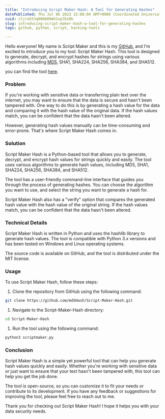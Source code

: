 ```yaml
---
title: "Introducing Script Maker Hash: A Tool for Generating Hashes"
datePublished: Thu Jul 06 2023 15:06:04 GMT+0000 (Coordinated Universal Time)
cuid: cljra5t3q000b09mh1up7b10k
slug: introducing-script-maker-hash-a-tool-for-generating-hashes
tags: github, python, script, hacking-tools

---
```


Hello everyone! My name is Script Maker and this is my [GitHub](https://github.com/mdSHash), and I'm excited to introduce you to my tool: Script Maker Hash. This tool is designed to generate, decrypt, and encrypt hashes for strings using various algorithms including [MD5](https://en.wikipedia.org/wiki/MD5), SHA1, SHA224, SHA256, SHA384, and SHA512.

you can find the tool [here](https://github.com/mdSHash/Script-Maker-Hash).

### Problem

If you're working with sensitive data or transferring plain text over the internet, you may want to ensure that the data is secure and hasn't been tampered with. One way to do this is by generating a hash value for the data and comparing it with the hash value of the original data. If the hash values match, you can be confident that the data hasn't been altered.

However, generating hash values manually can be time-consuming and error-prone. That's where Script Maker Hash comes in.

### Solution

Script Maker Hash is a Python-based tool that allows you to generate, decrypt, and encrypt hash values for strings quickly and easily. The tool uses various algorithms to generate hash values, including MD5, SHA1, SHA224, SHA256, SHA384, and SHA512.

The tool has a user-friendly command-line interface that guides you through the process of generating hashes. You can choose the algorithm you want to use, and select the string you want to generate a hash for.

Script Maker Hash also has a "verify" option that compares the generated hash value with the hash value of the original string. If the hash values match, you can be confident that the data hasn't been altered.

### Technical Details

Script Maker Hash is written in Python and uses the hashlib library to generate hash values. The tool is compatible with Python 3.x versions and has been tested on Windows and Linux operating systems.

The source code is available on GitHub, and the tool is distributed under the MIT license.

### Usage

To use Script Maker Hash, follow these steps:

1. Clone the repository from GitHub using the following command:
    

```bash
git clone https://github.com/mdSHash/Script-Maker-Hash.git
```

1. Navigate to the Script-Maker-Hash directory:
    

```bash
cd Script-Maker-Hash
```

1. Run the tool using the following command:
    

```bash
python3 scriptmaker.py
```

### Conclusion

Script Maker Hash is a simple yet powerful tool that can help you generate hash values quickly and easily. Whether you're working with sensitive data or just want to ensure that your text hasn't been tampered with, this tool can help you get the job done.

The tool is open-source, so you can customize it to fit your needs or contribute to its development. If you have any feedback or suggestions for improving the tool, please feel free to reach out to me.

Thank you for checking out Script Maker Hash! I hope it helps you with your data security needs.